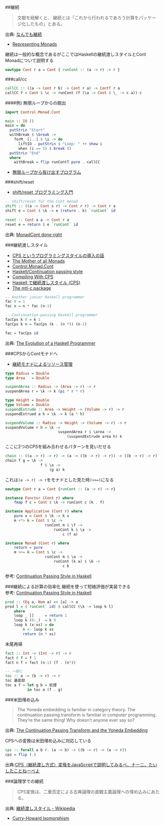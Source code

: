 ##継続

> 文献を紐解くと、 継続とは「これから行われるであろう計算をパッケージ化したもの」とある。

出典: [なんでも継続](http://practical-scheme.net/docs/cont-j.html)

* [Representing Monads](http://citeseerx.ist.psu.edu/viewdoc/summary?doi=10.1.1.43.8213)

継続は一般的な概念であるがここではHaskellの継続渡しスタイルとCont Monadについて説明する

```haskell
newtype Cont r a = Cont { runCont :: (a -> r) -> r }
```

###call/cc

```haskell
callCC :: ((a -> Cont r b) -> Cont r a) -> ContT r a
callCC f = Cont $ \c -> runCont (f (\a -> Cont $ \_ -> c a)) c
```

####例) 無限ループからの脱出

```haskell
import Control.Monad.Cont

main :: IO ()
main = do
  putStrLn "Start"
  withBreak $ \break ->
    forM_ [1..] $ \i -> do
      liftIO . putStrLn $ "Loop: " ++ show i
      when (i == 5) $ break ()
  putStrLn "End"
  where
    withBreak = flip runContT pure . callCC
```

* [無限ループから抜け出すプログラム](http://qiita.com/lotz/items/a1ff5725e918e216940e)

###shift/reset
* [shift/reset プログラミング入門](http://pllab.is.ocha.ac.jp/~asai/cw2011tutorial/main-j.pdf)

```haskell
-- shift/reset for the Cont monad
shift :: ((a -> Cont s r) -> Cont r r) -> Cont r a
shift e = Cont $ \k -> e (return . k) `runCont` id
 
reset :: Cont a a -> Cont r a 
reset e = return $ e `runCont` id
```

出典: [MonadCont done right](https://www.haskell.org/haskellwiki/MonadCont_done_right)

###継続渡しスタイル
* [CPS というプログラミングスタイルの導入の話](http://yuzumikan15.hatenablog.com/entry/2015/04/24/094610)
* [The Mother of all Monads](http://blog.sigfpe.com/2008/12/mother-of-all-monads.html)
* [Control.Monad.Cont](https://hackage.haskell.org/package/mtl/docs/Control-Monad-Cont.html)
* [Haskell/Continuation passing style](http://en.wikibooks.org/wiki/Haskell/Continuation_passing_style)
* [Compiling With CPS](http://jozefg.bitbucket.org/posts/2015-04-30-cps.html)
* [Haskell で継続渡しスタイル (CPS)](http://jutememo.blogspot.jp/2011/05/haskell-cps.html)
* [The mtl-c package](https://hackage.haskell.org/package/mtl-c)

```haskell
-- Another junior Haskell programmer
fac 0 = 1
fac n = n * fac (n-1)

-- Continuation-passing Haskell programmer
facCps k 0 = k 1
facCps k n = facCps (k . (n *)) (n-1)

fac = facCps id
```

出典: [The Evolution of a Haskell Programmer](http://www.willamette.edu/~fruehr/haskell/evolution.html)

###CPSからContモナドへ
* [継続モナドによるリソース管理](http://qiita.com/tanakh/items/81fc1a0d9ae0af3865cb)

```haskell
type Radius = Double
type Area   = Double

suspendArea :: Radius -> (Area -> r) -> r
suspendArea r = \k -> k (pi * r * r)

type Height = Double
type Volume = Double
suspendExtrude :: Area -> Height -> (Volume -> r) -> r
suspendExtrued a h = \k -> k (a * h)

suspendVolume :: Radius -> Height -> (Volume -> r) -> r
suspendVolume r h = \k ->
                        suspendArea r $ \area ->
                            (suspendExtrude area h) k
```

ここに2つのCPSを組み合わせるパターンを見いだせる

```haskell
chain :: ((a -> r) -> r) -> (a -> ((b -> r) -> r)) -> ((b -> r) -> r)
chain f g = \k ->
                f $ \a ->
                    (g a) k
```

これは`(a -> r) -> r`をモナドとした見た時`(>>=)`になる

```haskell
newtype Cont r a = Cont {runCont :: (a -> r) -> r}

instance Functor (Cont r) where
    fmap f c = Cont $ \k -> runCont c (k . f)

instance Applicative (Cont r) where
    pure x = Cont $ \k -> k x
    m <*> k = Cont $ \c ->
                  runCont m $ \f ->
                      runCont k $ \a ->
                          c (f a)

instance Monad (Cont r) where
    return = pure
    m >>= k = Cont $ \c ->
                  runCont m $ \a ->
                      runCont (k a) $ \b ->
                          c b
```
参考: [Continuation Passing Style in Haskell](http://begriffs.com/posts/2015-06-03-haskell-continuations.html)

###継続による計算の効率化
継続を使って短絡評価が実装できる  
参考: [Continuation Passing Style in Haskell](http://begriffs.com/posts/2015-06-03-haskell-continuations.html)

```haskell
prod :: (Eq a, Num a) => [a] -> a
prod l = (`runCont` id) $ callCC (\k -> loop k l)
    where
    loop _ []     = return 1
    loop k (0:_)  = k 0
    loop k (x:xs) = do
        n <- loop k xs
        return (n * xs)
```

末尾再帰

```haskell
fact :: Int -> (Int -> r) -> r
fact 0 f = f 1
fact n f = fact (n-1) (f . (n*))

-- 一般に
toc :: a -> (b -> r) -> r
toc 基底部
toc a f = let g b = 処理
          in toc a (f . g)
```

###米田埋め込み

> The Yoneda embedding is familiar in category theory. The continuation passing transform is familiar in computer programming.
> They’re the same thing! Why doesn’t anyone ever say so?

出典: [The Continuation Passing Transform and the Yoneda Embedding](https://golem.ph.utexas.edu/category/2008/01/the_continuation_passing_trans.html)

CPSへの変換は米田埋め込みに対応している

```haskell
cps :: forall a b r. (a -> b) -> ((b -> r) -> (a -> r))
cps = flip (.)
```

出典:[CPS（継続渡し方式）変換をJavaScriptで説明してみるべ、ナーニ、たいしたことねーべよ](http://d.hatena.ne.jp/m-hiyama/20080116/1200468797)

###論理学での継続

> CPS変換は、二重否定による古典論理の直観主義論理への埋め込みにあたる。

出典: [継続渡しスタイル - Wikipedia](http://ja.wikipedia.org/wiki/%E7%B6%99%E7%B6%9A%E6%B8%A1%E3%81%97%E3%82%B9%E3%82%BF%E3%82%A4%E3%83%AB)

* [Curry-Howard Isomorphism](http://www.kmonos.net/wlog/61.html#_0538060508)
